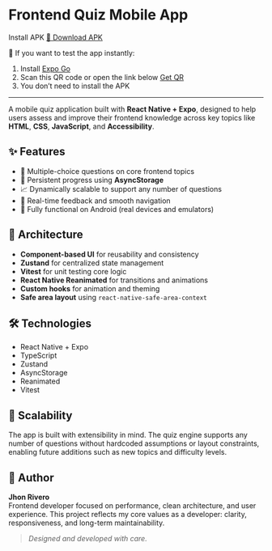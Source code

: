 # Frontend Quiz Mobile App

Install APK [📲 Download APK]([https://your-link-here.com](https://expo.dev/accounts/jhonrivero/projects/FrontendQuiz/builds/d4dbc88e-09bb-4a54-8a40-90e42b10bb6a))

📱 If you want to test the app instantly:

1. Install [Expo Go](https://expo.dev/client)
2. Scan this QR code or open the link below [Get QR](https://expo.dev/preview/update?message=enhance%3A%20update%20readme&updateRuntimeVersion=1.0.0&createdAt=2025-05-12T08%3A37%3A22.247Z&slug=exp&projectId=5bf57d88-8cc2-49c9-9c4e-fed3e9411fb2&group=53b3255f-0684-4714-b3f6-84eaea95d791)
3. You don’t need to install the APK

_______________________________________________

A mobile quiz application built with **React Native + Expo**, designed to help users assess and improve their frontend knowledge across key topics like **HTML**, **CSS**, **JavaScript**, and **Accessibility**.

## ✨ Features

- 🧠 Multiple-choice questions on core frontend topics
- 💾 Persistent progress using **AsyncStorage**
- 📈 Dynamically scalable to support any number of questions
- 🔁 Real-time feedback and smooth navigation
- 📱 Fully functional on Android (real devices and emulators)

## 🧱 Architecture

- **Component-based UI** for reusability and consistency
- **Zustand** for centralized state management
- **Vitest** for unit testing core logic
- **React Native Reanimated** for transitions and animations
- **Custom hooks** for animation and theming
- **Safe area layout** using `react-native-safe-area-context`

## 🛠 Technologies

- React Native + Expo
- TypeScript
- Zustand
- AsyncStorage
- Reanimated
- Vitest

## 🚀 Scalability

The app is built with extensibility in mind. The quiz engine supports any number of questions without hardcoded assumptions or layout constraints, enabling future additions such as new topics and difficulty levels.

## 👤 Author

**Jhon Rivero**  
Frontend developer focused on performance, clean architecture, and user experience. This project reflects my core values as a developer: clarity, responsiveness, and long-term maintainability.

> *Designed and developed with care.*

